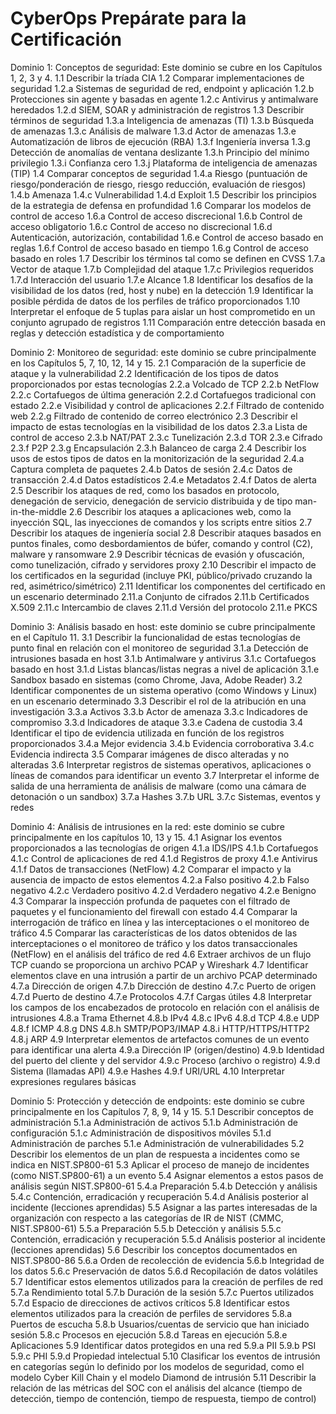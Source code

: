 # CyberOps Prepárate para la Certificación 

Dominio 1: Conceptos de seguridad: Este dominio se cubre en los Capítulos 1, 2, 3 y 4.
	1.1 Describir la tríada CIA 
	1.2 Comparar implementaciones de seguridad 
		1.2.a Sistemas de seguridad de red, endpoint y aplicación 
		1.2.b Protecciones sin agente y basadas en agente 
		1.2.c Antivirus y antimalware heredados 
		1.2.d SIEM, SOAR y administración de registros 
	1.3 Describir términos de seguridad 
		1.3.a Inteligencia de amenazas (TI) 
		1.3.b Búsqueda de amenazas 
		1.3.c Análisis de malware 
		1.3.d Actor de amenazas 
		1.3.e Automatización de libros de ejecución (RBA) 
		1.3.f Ingeniería inversa 
		1.3.g Detección de anomalías de ventana deslizante 
		1.3.h Principio del mínimo privilegio 
		1.3.i Confianza cero 
		1.3.j Plataforma de inteligencia de amenazas (TIP) 
	1.4 Comparar conceptos de seguridad 
		1.4.a Riesgo (puntuación de riesgo/ponderación de riesgo, riesgo reducción, evaluación de riesgos) 
		1.4.b Amenaza 
		1.4.c Vulnerabilidad 
		1.4.d Exploit
	1.5 Describir los principios de la estrategia de defensa en profundidad
	1.6 Comparar los modelos de control de acceso
		1.6.a Control de acceso discrecional
		1.6.b Control de acceso obligatorio
		1.6.c Control de acceso no discrecional
		1.6.d Autenticación, autorización, contabilidad
		1.6.e Control de acceso basado en reglas
		1.6.f Control de acceso basado en tiempo
		1.6.g Control de acceso basado en roles
	1.7 Describir los términos tal como se definen en CVSS
		1.7.a Vector de ataque
		1.7.b Complejidad del ataque
		1.7.c Privilegios requeridos
		1.7.d Interacción del usuario
		1.7.e Alcance
		1.8 Identificar los desafíos de la visibilidad de los datos (red, host y nube) en la detección
	1.9 Identificar la posible pérdida de datos de los perfiles de tráfico proporcionados
	1.10 Interpretar el enfoque de 5 tuplas para aislar un host comprometido en un conjunto agrupado de registros
	1.11 Comparación entre detección basada en reglas y detección estadística y de comportamiento
	
Dominio 2: Monitoreo de seguridad: este dominio se cubre principalmente en los Capítulos 5, 7, 10,
12, 14 y 15.
	2.1 Comparación de la superficie de ataque y la vulnerabilidad
	2.2 Identificación de los tipos de datos proporcionados por estas tecnologías
		2.2.a Volcado de TCP
		2.2.b NetFlow
		2.2.c Cortafuegos de última generación
		2.2.d Cortafuegos tradicional con estado
		2.2.e Visibilidad y control de aplicaciones
		2.2.f Filtrado de contenido web
		2.2.g Filtrado de contenido de correo electrónico
	2.3 Describir el impacto de estas tecnologías en la visibilidad de los datos
		2.3.a Lista de control de acceso
		2.3.b NAT/PAT
		2.3.c Tunelización
		2.3.d TOR
		2.3.e Cifrado
		2.3.f P2P
		2.3.g Encapsulación
		2.3.h Balanceo de carga
	2.4 Describir los usos de estos tipos de datos en la monitorización de la seguridad
		2.4.a Captura completa de paquetes
		2.4.b Datos de sesión
		2.4.c Datos de transacción
		2.4.d Datos estadísticos
		2.4.e Metadatos
		2.4.f Datos de alerta
	2.5 Describir los ataques de red, como los basados ​​en protocolo, denegación de servicio, denegación de servicio distribuida y de tipo man-in-the-middle
	2.6 Describir los ataques a aplicaciones web, como la inyección SQL, las inyecciones de comandos y los scripts entre sitios
	2.7 Describir los ataques de ingeniería social
	2.8 Describir ataques basados ​​en puntos finales, como desbordamientos de búfer, comando y control (C2), malware y ransomware
	2.9 Describir técnicas de evasión y ofuscación, como tunelización, cifrado y servidores proxy
	2.10 Describir el impacto de los certificados en la seguridad (incluye PKI, público/privado
cruzando la red, asimétrico/simétrico)
	2.11 Identificar los componentes del certificado en un escenario determinado
		2.11.a Conjunto de cifrados
		2.11.b Certificados X.509
		2.11.c Intercambio de claves
		2.11.d Versión del protocolo
		2.11.e PKCS

Dominio 3: Análisis basado en host: este dominio se cubre principalmente en el Capítulo 11.
	3.1 Describir la funcionalidad de estas tecnologías de punto final en relación con el monitoreo de seguridad
		3.1.a Detección de intrusiones basada en host
		3.1.b Antimalware y antivirus
		3.1.c Cortafuegos basado en host
		3.1.d Listas blancas/listas negras a nivel de aplicación
		3.1.e Sandbox basado en sistemas (como Chrome, Java, Adobe Reader)
	3.2 Identificar componentes de un sistema operativo (como Windows y Linux) en un escenario determinado
	3.3 Describir el rol de la atribución en una investigación
		3.3.a Activos
		3.3.b Actor de amenaza
		3.3.c Indicadores de compromiso
		3.3.d Indicadores de ataque
		3.3.e Cadena de custodia
	3.4 Identificar el tipo de evidencia utilizada en función de los registros proporcionados
		3.4.a Mejor evidencia
		3.4.b Evidencia corroborativa
		3.4.c Evidencia indirecta
	3.5 Comparar imágenes de disco alteradas y no alteradas
	3.6 Interpretar registros de sistemas operativos, aplicaciones o líneas de comandos para identificar un evento
	3.7 Interpretar el informe de salida de una herramienta de análisis de malware (como una cámara de detonación o un sandbox)
		3.7.a Hashes
		3.7.b URL
		3.7.c Sistemas, eventos y redes

Dominio 4: Análisis de intrusiones en la red: este dominio se cubre principalmente en los capítulos 10, 13 y 15.
	4.1 Asignar los eventos proporcionados a las tecnologías de origen
		4.1.a IDS/IPS
		4.1.b Cortafuegos
		4.1.c Control de aplicaciones de red
		4.1.d Registros de proxy
		4.1.e Antivirus
		4.1.f Datos de transacciones (NetFlow)
	4.2 Comparar el impacto y la ausencia de impacto de estos elementos
		4.2.a Falso positivo
		4.2.b Falso negativo
		4.2.c Verdadero positivo
		4.2.d Verdadero negativo
		4.2.e Benigno
	4.3 Comparar la inspección profunda de paquetes con el filtrado de paquetes y el funcionamiento del firewall con estado
	4.4 Comparar la interrogación de tráfico en línea y las interceptaciones o el monitoreo de tráfico
	4.5 Comparar las características de los datos obtenidos de las interceptaciones o el monitoreo de tráfico y los datos transaccionales (NetFlow) en el análisis del tráfico de red
	4.6 Extraer archivos de un flujo TCP cuando se proporciona un archivo PCAP y Wireshark
	4.7 Identificar elementos clave en una intrusión a partir de un archivo PCAP determinado
		4.7.a Dirección de origen
		4.7.b Dirección de destino
		4.7.c Puerto de origen
		4.7.d Puerto de destino
		4.7.e Protocolos
		4.7.f Cargas útiles
	4.8 Interpretar los campos de los encabezados de protocolo en relación con el análisis de intrusiones
		4.8.a Trama Ethernet
		4.8.b IPv4
		4.8.c IPv6
		4.8.d TCP
		4.8.e UDP
		4.8.f ICMP
		4.8.g DNS
		4.8.h SMTP/POP3/IMAP
		4.8.i HTTP/HTTPS/HTTP2
		4.8.j ARP
	4.9 Interpretar elementos de artefactos comunes de un evento para identificar una alerta
		4.9.a Dirección IP (origen/destino)
		4.9.b Identidad del puerto del cliente y del servidor
		4.9.c Proceso (archivo o registro)
		4.9.d Sistema (llamadas API)
		4.9.e Hashes
		4.9.f URI/URL
	4.10 Interpretar expresiones regulares básicas

Dominio 5: Protección y detección de endpoints: este dominio se cubre principalmente en los
Capítulos 7, 8, 9, 14 y 15.
	5.1 Describir conceptos de administración
		5.1.a Administración de activos
		5.1.b Administración de configuración
		5.1.c Administración de dispositivos móviles
		5.1.d Administración de parches
		5.1.e Administración de vulnerabilidades
	5.2 Describir los elementos de un plan de respuesta a incidentes como se indica en NIST.SP800-61
	5.3 Aplicar el proceso de manejo de incidentes (como NIST.SP800-61) a un evento
	5.4 Asignar elementos a estos pasos de análisis según NIST.SP800-61
		5.4.a Preparación
		5.4.b Detección y análisis
		5.4.c Contención, erradicación y recuperación
		5.4.d Análisis posterior al incidente (lecciones aprendidas)
	5.5 Asignar a las partes interesadas de la organización con respecto a las categorías de IR de NIST (CMMC, NIST.SP800-61)
		5.5.a Preparación
		5.5.b Detección y análisis
		5.5.c Contención, erradicación y recuperación
		5.5.d Análisis posterior al incidente (lecciones aprendidas)
	5.6 Describir los conceptos documentados en NIST.SP800-86
		5.6.a Orden de recolección de evidencia
		5.6.b Integridad de los datos
		5.6.c Preservación de datos
		5.6.d Recopilación de datos volátiles
	5.7 Identificar estos elementos utilizados para la creación de perfiles de red
		5.7.a Rendimiento total
		5.7.b Duración de la sesión
		5.7.c Puertos utilizados
		5.7.d Espacio de direcciones de activos críticos
	5.8 Identificar estos elementos utilizados para la creación de perfiles de servidores
		5.8.a Puertos de escucha
		5.8.b Usuarios/cuentas de servicio que han iniciado sesión
		5.8.c Procesos en ejecución
		5.8.d Tareas en ejecución
		5.8.e Aplicaciones
	5.9 Identificar datos protegidos en una red
		5.9.a PII
		5.9.b PSI
		5.9.c PHI
		5.9.d Propiedad intelectual
	5.10 Clasificar los eventos de intrusión en categorías según lo definido por los modelos de seguridad, como el modelo Cyber ​​Kill Chain y el modelo Diamond de intrusión
	5.11 Describir la relación de las métricas del SOC con el análisis del alcance (tiempo de detección, tiempo de contención, tiempo de respuesta, tiempo de control)